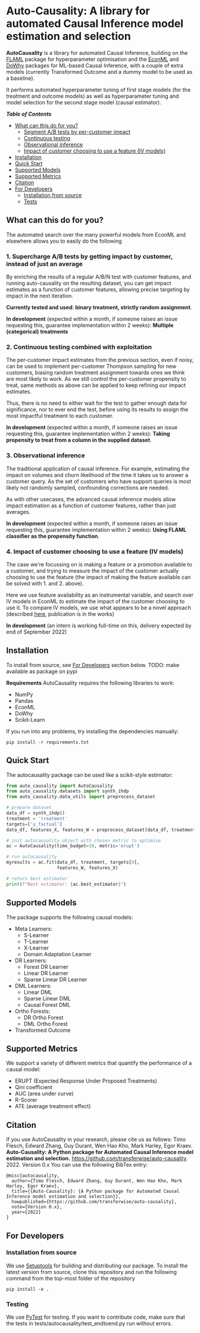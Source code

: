 # Auto-Causality: A library for automated Causal Inference model estimation and selection


**AutoCausality** is a library for automated Causal Inference,
building on the [FLAML](https://github.com/microsoft/FLAML) package for hyperparameter optimisation
and the [EconML](https://github.com/microsoft/EconML/) and [DoWhy](https://github.com/microsoft/DoWhy/)
packages for ML-based Causal Inference, with a couple of extra models (currently Transformed Outcome and a
dummy model to be used as a baseline).

It performs automated hyperparameter tuning of first stage models (for the treatment and outcome models) as well as hyperparameter tuning and model selection for the second stage model (causal estimator).

<summary><strong><em>Table of Contents</em></strong></summary>

- [What can this do for you?](#what-can-this-do-for-you)
  - [Segment A/B tests by per-customer impact](#1-supercharge-ab-tests-by-getting-impact-by-customer-instead-of-just-an-average)
  - [Continuous testing](#2-continuous-testing-combined-with-exploitation)
  - [Observational inference](#3-observational-inference)
  - [Impact of customer choosing to use a feature (IV models)](#4-impact-of-customer-choosing-to-use-a-feature-iv-models)
- [Installation](#installation)
- [Quick Start](#quick-start)
- [Supported Models](#supported-models)
- [Supported Metrics](#supported-metrics)
- [Citation](#citation)
- [For Developers](#for-developers)
  - [Installation from source](#installation-from-source)
  - [Tests](#testing)


## What can this do for you?

The automated search over the many powerful models from EconML and elsewhere allows you to easily do the following

### 1. Supercharge A/B tests by getting impact by customer, instead of just an average
By enriching the results of a regular A/B/N test with customer features, and running auto-causality on the
resulting dataset, you can get impact estimates as a function of customer features, allowing precise targeting by
impact in the next iteration.

**Currently tested and used**: **binary treatment, strictly random assignment**.

**In development** (expected within a month, if someone raises an issue requesting this,
guarantee implementation within 2 weeks): **Multiple (categorical) treatments**

### 2. Continuous testing combined with exploitation
The per-customer impact estimates from the previous section, even if noisy, can be used to implement
per-customer Thompson sampling for new customers, biasing random treatment assignment towards ones we think
are most likely to work. As we still control the per-customer propensity to treat, same methods as above can be
applied to keep refining our impact estimates.

Thus, there is no need to either wait for the test to gather enough data for significance, nor to ever end the
test, before using its results to assign the most impactful treatment to each customer.

**In development** (expected within a month, if someone raises an issue requesting this,
guarantee implementation within 2 weeks): **Taking propensity to treat from a column in the supplied dataset**.

### 3. Observational inference
The traditional application of causal inference. For example, estimating the impact on
volumes and churn likelihood of the time it takes us to answer a customer query. As the set of customers
who have support queries is most likely not randomly sampled, confounding corrections are needed.

As with other usecases, the advanced causal inference models allow impact estimation as a function
of customer features, rather than just averages.

**In development** (expected within a month, if someone raises an issue requesting this,
guarantee implementation within 2 weeks): **Using FLAML classifier as the propensity function**.


### 4. Impact of customer choosing to use a feature (IV models)
The case we're focussing on is making a feature or a promotion available to a customer, and trying to
measure the impact of the customer actually choosing to use the feature (the impact of making the feature
available can be solved with 1. and 2. above).

Here we use feature availability as an instrumental variable, and search over IV models in EconML to estimate the
impact of the customer choosing to use it. To compare IV models, we use what appears to be a novel approach (described
[here](https://github.com/transferwise/auto-causality/blob/main/docs/Comparing_IV_models.pdf),
publication is in the works)

**In development** (an intern is working full-time on this, delivery expected by end of September 2022)

## Installation
To install from source, see [For Developers](#for-developers) section below.
TODO: make available as package on pypi


**Requirements**
AutoCausality requires the following libraries to work:
- NumPy
- Pandas
- EconML
- DoWhy
- Scikit-Learn

If you run into any problems, try installing the dependencies manually:
```
pip install -r requirements.txt
```

## Quick Start
The autocausality package can be used like a scikit-style estimator:

```Python
from auto_causality import AutoCausality
from auto_causality.datasets import synth_ihdp
from auto_causality.data_utils import preprocess_dataset

# prepare dataset
data_df = synth_ihdp()
treatment = 'treatment'
targets=['y_factual']
data_df, features_X, features_W = preprocess_dataset(data_df, treatment, targets)

# init autocausality object with chosen metric to optimise
ac = AutoCausality(time_budget=10, metric='erupt')

# run autocausality
myresults = ac.fit(data_df, treatment, targets[0],
                   features_W, features_X)

# return best estimator
print(f"Best estimator: {ac.best_estimator}")

```

## Supported Models
The package supports the following causal models:
* Meta Learners:
    * S-Learner
    * T-Learner
    * X-Learner
    * Domain Adaptation Learner
* DR Learners:
    * Forest DR Learner
    * Linear DR Learner
    * Sparse Linear DR Learner
* DML Learners:
    * Linear DML
    * Sparse Linear DML
    * Causal Forest DML
* Ortho Forests:
    * DR Ortho Forest
    * DML Ortho Forest
* Transformed Outcome

## Supported Metrics
We support a variety of different metrics that quantify the performance of a causal model:
* ERUPT (Expected Response Under Proposed Treatments)
* Qini coefficient
* AUC (area under curve)
* R-Scorer
* ATE (average treatment effect)

## Citation
If you use AutoCausality in your research, please cite us as follows:
Timo Flesch, Edward Zhang, Guy Durant, Wen Hao Kho, Mark Harley, Egor Kraev. **Auto-Causality: A Python package for Automated Causal Inference model estimation and selection.** https://github.com/transferwise/auto-causality. 2022. Version 0.x
You can use the following BibTex entry:
```
@misc{autocausality,
  author={Timo Flesch, Edward Zhang, Guy Durant, Wen Hao Kho, Mark Harley, Egor Kraev},
  title={{Auto-Causality}: {A Python package for Automated Causal Inference model estimation and selection}},
  howpublished={https://github.com/transferwise/auto-causality},
  note={Version 0.x},
  year={2022}
}
```
## For Developers
### Installation from source
We use [Setuptools](https://setuptools.readthedocs.io/en/latest/index.html) for building and distributing our package. To install the latest version from source, clone this repository and run the following command from the top-most folder of the repository
```
pip install -e .
```
### Testing
We use [PyTest](https://docs.pytest.org/) for testing. If you want to contribute code, make sure that the tests in tests/autocausality/test_endtoend.py run without errors.


